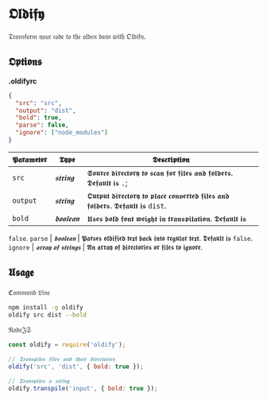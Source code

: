 # 𝕺𝖑𝖉𝖎𝖋𝖞
𝔗𝔯𝔞𝔫𝔰𝔣𝔬𝔯𝔪 𝔶𝔬𝔲𝔯 𝔠𝔬𝔡𝔢 𝔱𝔬 𝔱𝔥𝔢 𝔬𝔩𝔡𝔢𝔫 𝔡𝔞𝔶𝔰 𝔴𝔦𝔱𝔥 𝔒𝔩𝔡𝔦𝔣𝔶.

## 𝕺𝖕𝖙𝖎𝖔𝖓𝖘

**.oldifyrc**
```json
{
  "src": "src",
  "output": "dist",
  "bold": true,
  "parse": false,
  "ignore": ["node_modules"]
}
```

𝕻𝖆𝖗𝖆𝖒𝖊𝖙𝖊𝖗 | 𝕿𝖞𝖕𝖊 | 𝕯𝖊𝖘𝖈𝖗𝖎𝖕𝖙𝖎𝖔𝖓
--- | --- | ---
   `src` | *𝖘𝖙𝖗𝖎𝖓𝖌* | 𝕾𝖔𝖚𝖗𝖈𝖊 𝖉𝖎𝖗𝖊𝖈𝖙𝖔𝖗𝖞 𝖙𝖔 𝖘𝖈𝖆𝖓 𝖋𝖔𝖗 𝖋𝖎𝖑𝖊𝖘 𝖆𝖓𝖉 𝖋𝖔𝖑𝖉𝖊𝖗𝖘. 𝕯𝖊𝖋𝖆𝖚𝖑𝖙 𝖎𝖘 `.`;
   `output` | *𝖘𝖙𝖗𝖎𝖓𝖌* | 𝕺𝖚𝖙𝖕𝖚𝖙 𝖉𝖎𝖗𝖊𝖈𝖙𝖔𝖗𝖞 𝖙𝖔 𝖕𝖑𝖆𝖈𝖊 𝖈𝖔𝖓𝖛𝖊𝖗𝖙𝖊𝖉 𝖋𝖎𝖑𝖊𝖘 𝖆𝖓𝖉 𝖋𝖔𝖑𝖉𝖊𝖗𝖘. 𝕯𝖊𝖋𝖆𝖚𝖑𝖙 𝖎𝖘 `dist`.
   `bold` | *𝖇𝖔𝖔𝖑𝖊𝖆𝖓* | 𝖀𝖘𝖊𝖘 𝖇𝖔𝖑𝖉 𝖋𝖔𝖓𝖙 𝖜𝖊𝖎𝖌𝖍𝖙 𝖎𝖓 𝖙𝖗𝖆𝖓𝖘𝖕𝖎𝖑𝖆𝖙𝖎𝖔𝖓. 𝕯𝖊𝖋𝖆𝖚𝖑𝖙 𝖎𝖘
 `false`.
   `parse` | *𝖇𝖔𝖔𝖑𝖊𝖆𝖓* | 𝕻𝖆𝖗𝖘𝖊𝖘 𝖔𝖑𝖉𝖎𝖋𝖎𝖊𝖉 𝖙𝖊𝖝𝖙 𝖇𝖆𝖈𝖐 𝖎𝖓𝖙𝖔 𝖗𝖊𝖌𝖚𝖑𝖆𝖗 𝖙𝖊𝖝𝖙. 𝕯𝖊𝖋𝖆𝖚𝖑𝖙 𝖎𝖘 `false`.
   `ignore` | *𝖆𝖗𝖗𝖆𝖞 𝖔𝖋 𝖘𝖙𝖗𝖎𝖓𝖌𝖘* | 𝕬𝖓 𝖆𝖗𝖗𝖆𝖞 𝖔𝖋 𝖉𝖎𝖗𝖊𝖈𝖙𝖔𝖗𝖎𝖊𝖘 𝖔𝖗 𝖋𝖎𝖑𝖊𝖘 𝖙𝖔 𝖎𝖌𝖓𝖔𝖗𝖊.

## 𝖀𝖘𝖆𝖌𝖊

ℭ𝔬𝔪𝔪𝔞𝔫𝔡 𝔏𝔦𝔫𝔢
```bash
npm install -g oldify
oldify src dist --bold
```

𝔑𝔬𝔡𝔢𝔍𝔖
```js
const oldify = require('oldify');

// 𝕿𝖗𝖆𝖓𝖘𝖕𝖎𝖑𝖊𝖘 𝖋𝖎𝖑𝖊𝖘 𝖆𝖓𝖉 𝖙𝖍𝖊𝖎𝖗 𝖉𝖎𝖗𝖊𝖈𝖙𝖔𝖗𝖎𝖊𝖘
oldify('src', 'dist', { bold: true });

// 𝕿𝖗𝖆𝖓𝖘𝖕𝖎𝖑𝖊𝖘 𝖆 𝖘𝖙𝖗𝖎𝖓𝖌
oldify.transpile('input', { bold: true });
```
